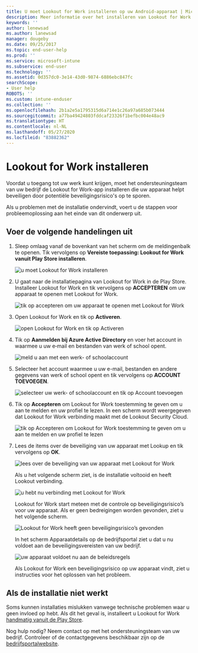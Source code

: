 ```yaml
---
title: U moet Lookout for Work installeren op uw Android-apparaat | Microsoft Docs
description: Meer informatie over het installeren van Lookout for Work voor Android.
keywords: ''
author: lenewsad
ms.author: lanewsad
manager: dougeby
ms.date: 09/25/2017
ms.topic: end-user-help
ms.prod: ''
ms.service: microsoft-intune
ms.subservice: end-user
ms.technology: ''
ms.assetid: 0d357dc0-3e14-43d0-9874-6886ebc847fc
searchScope:
- User help
ROBOTS: ''
ms.custom: intune-enduser
ms.collection: ''
ms.openlocfilehash: 2b1a2e5a1795315d6a714e1c26a97a685b073444
ms.sourcegitcommit: a77ba49424803fddcaf23326f1befbc004e48ac9
ms.translationtype: HT
ms.contentlocale: nl-NL
ms.lasthandoff: 05/27/2020
ms.locfileid: "83882362"
---
```

# <a name="install-lookout-for-work"></a>Lookout for Work installeren

Voordat u toegang tot uw werk kunt krijgen, moet het ondersteuningsteam van uw bedrijf de Lookout for Work-app installeren die uw apparaat helpt beveiligen door potentiële beveiligingsrisico's op te sporen.

Als u problemen met de installatie ondervindt, voert u de stappen voor probleemoplossing aan het einde van dit onderwerp uit.

## <a name="what-you-need-to-do"></a>Voer de volgende handelingen uit

1. Sleep omlaag vanaf de bovenkant van het scherm om de meldingenbalk te openen. Tik vervolgens op **Vereiste toepassing: Lookout for Work vanuit Play Store installeren**.

   ![u moet Lookout for Work installeren](./media/lookout-required-app-install-android.png)

2. U gaat naar de installatiepagina van Lookout for Work in de Play Store. Installeer Lookout for Work en tik vervolgens op **ACCEPTEREN** om uw apparaat te openen met Lookout for Work.

   ![tik op accepteren om uw apparaat te openen met Lookout for Work](./media/lookout-accept-store-permissions-android.png)

3. Open Lookout for Work en tik op **Activeren**.

   ![open Lookout for Work en tik op Activeren](./media/lookout-activate-button-android.png)

4. Tik op **Aanmelden bij Azure Active Directory** en voer het account in waarmee u uw e‑mail en bestanden van werk of school opent.

   ![meld u aan met een werk- of schoolaccount](./media/lookout-sign-in-azure-android.png)

5. Selecteer het account waarmee u uw e-mail, bestanden en andere gegevens van werk of school opent en tik vervolgens op **ACCOUNT TOEVOEGEN**.

   ![selecteer uw werk- of schoolaccount en tik op Account toevoegen](./media/lookout-pick-account-android.png)

6. Tik op **Accepteren** om Lookout for Work toestemming te geven om u aan te melden en uw profiel te lezen. In een scherm wordt weergegeven dat Lookout for Work verbinding maakt met de Lookout Security Cloud.

   ![tik op Accepteren om Lookout for Work toestemming te geven om u aan te melden en uw profiel te lezen](./media/lookout-needs-permission-to-view-profile-android.png)

7. Lees de items over de beveiliging van uw apparaat met Lookup en tik vervolgens op **OK**.

   ![lees over de beveiliging van uw apparaat met Lookout for Work](./media/lookout-how-it-protects-your-device-android.png)

   Als u het volgende scherm ziet, is de installatie voltooid en heeft Lookout verbinding.

   ![u hebt nu verbinding met Lookout for Work](./media/lookout-you-are-now-connected-android.png)

   Lookout for Work start meteen met de controle op beveiligingsrisico’s voor uw apparaat. Als er geen bedreigingen worden gevonden, ziet u het volgende scherm.

   ![Lookout for Work heeft geen beveiligingsrisico’s gevonden](./media/lookout-scan-no-threats-found-android.png)

   In het scherm Apparaatdetails op de bedrijfsportal ziet u dat u nu voldoet aan de beveiligingsvereisten van uw bedrijf.

    ![uw apparaat voldoet nu aan de beleidsregels](./media/mtd-device-now-compliant-android.png)

   Als Lookout for Work een beveiligingsrisico op uw apparaat vindt, ziet u instructies voor het oplossen van het probleem.

## <a name="if-the-installation-doesnt-work"></a>Als de installatie niet werkt

Soms kunnen installaties mislukken vanwege technische problemen waar u geen invloed op hebt. Als dit het geval is, installeert u Lookout for Work [handmatig vanuit de Play Store](https://play.google.com/store/apps/details?id=com.lookout.enterprise).


Nog hulp nodig? Neem contact op met het ondersteuningsteam van uw bedrijf. Controleer of de contactgegevens beschikbaar zijn op de [bedrijfsportalwebsite](https://go.microsoft.com/fwlink/?linkid=2010980).

